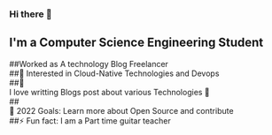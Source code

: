 ### Hi there 👋
## I'm a Computer Science Engineering Student
 ##Worked as A technology Blog Freelancer</br>
##🔭 Interested in Cloud-Native Technologies and Devops</br>
##🌱<br> I love writting Blogs post about various Technologies 🤣</br>
##<br>🥅 2022 Goals: Learn more about Open Source and contribute</br>
##⚡ Fun fact: I am a Part time  guitar teacher</br>
